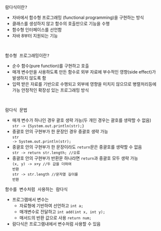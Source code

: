<pre>
람다식이란?
</pre>

- 자바에서 함수형 프로그래밍 (functional programming)을 구현하는 방식
- 클래스를 생성하지 않고 함수의 호출만으로 기능을 수행
- 함수형 인터페이스를 선언함
- 자바 8부터 지원되는 기능

<br>

<pre>
함수형 프로그래밍이란?
</pre>
- 순수 함수(pure function)를 구현하고 호출
- 매개 변수만을 사용하도록 만든 함수로 외부 자료에 부수적인 영향(side effect)가 발생하지 않도록 함
- 입력 받은 자료를 기반으로 수행되고 외부에 영향을 미치지 않으므로 병렬처리등에 가능 안정적인 확장성 있는 프로그래밍 방식

<br>

<pre>
람다식 문법
</pre>
- 매개 변수가 하나인 경우 괄호 생략 가능(두 개인 경우는 괄호를 생략할 수 없음)<br>
    <code>str -> {System.out.println(str);}</code>
- 중괄호 안의 구현부가 한 문장인 경우 중괄호 생략 가능<br>
    <code>str -> System.out.println(str);</code>
- 중괄호 안의 구현부가 한 문장이라도 <code>return</code>문은 중괄호를 생략할 수 없음<br>
    <code>str -> return str.length; //오류</code>
- 중괄호 안의 구현부가 반환문 하나라면 <code>return</code>과 중괄호 모두 생략 가능<br>
    <code>(x, y) -> x+y //두 값을 더하여 반환</code><br>
    <code>str -> str.length //문자열 길이를 반환</code> 
    
<pre>
함수를 변수처럼 사용하는 람다식
</pre>   
- 프로그램에서 변수는
  - 자료형에 기반하여 선언하고 <code>int a;</code>
  - 매개변수로 전달하고 <code>int add(int x, int y);</code>
  - 매서드의 반환 값으로 사용 <code>return num;</code>
- 람다식은 프로그램내에서 변수처럼 사용할 수 있음